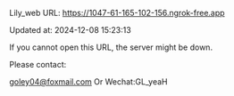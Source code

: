 Lily_web URL: https://1047-61-165-102-156.ngrok-free.app

Updated at: 2024-12-08 15:23:13

If you cannot open this URL, the server might be down.

Please contact: 

goley04@foxmail.com Or Wechat:GL_yeaH